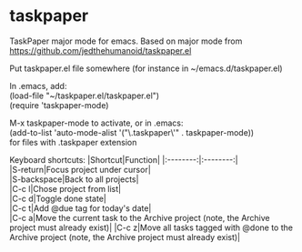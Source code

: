 taskpaper
=========

TaskPaper major mode for emacs.  Based on major mode from https://github.com/jedthehumanoid/taskpaper.el

Put taskpaper.el file somewhere (for instance in ~/emacs.d/taskpaper.el)

In .emacs, add:  
   (load-file "~/taskpaper.el/taskpaper.el")  
   (require 'taskpaper-mode)

M-x taskpaper-mode to activate, or in .emacs:  
   (add-to-list 'auto-mode-alist '("\\.taskpaper\\'" . taskpaper-mode))  
for files with .taskpaper extension

   Keyboard shortcuts:
|Shortcut|Function|
|:--------:|:--------:|  
|S-return|Focus project under cursor|  
|S-backspace|Back to all projects|  
|C-c l|Chose project from list|  
|C-c d|Toggle done state|  
|C-c t|Add @due tag for today's date|  
|C-c a|Move the current task to the Archive project (note, the Archive project must already exist)|
|C-c z|Move all tasks tagged with @done to the Archive project (note, the Archive project must already exist)|